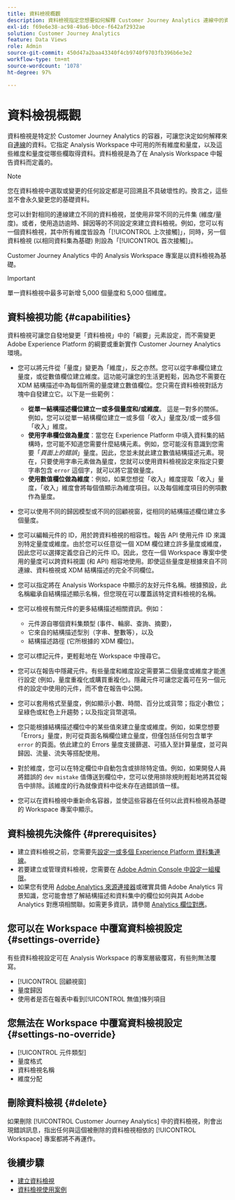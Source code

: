 ```yaml
---
title: 資料檢視概觀
description: 資料檢視指定您想要如何解釋 Customer Journey Analytics 連線中的資料元素，例如量度、維度、工作階段等。
exl-id: f69e6e38-ac98-49a6-b0ce-f642af2932ae
solution: Customer Journey Analytics
feature: Data Views
role: Admin
source-git-commit: 450d47a2baa43340f4cb9740f9703fb396b6e3e2
workflow-type: tm+mt
source-wordcount: '1078'
ht-degree: 97%

---
```


# 資料檢視概觀

資料檢視是特定於 Customer Journey Analytics 的容器，可讓您決定如何解釋來自[連線](/help/connections/create-connection.md)的資料。它指定 Analysis Workspace 中可用的所有維度和量度，以及這些維度和量度從哪些欄取得資料。資料檢視是為了在 Analysis Workspace 中報告資料而定義的。

>[!NOTE]
>
>您在資料檢視中選取或變更的任何設定都是可回溯且不具破壞性的。換言之，這些並不會永久變更您的基礎資料。

您可以針對相同的連線建立不同的資料檢視，並使用非常不同的元件集 (維度/量度)。或者，使用造訪逾時、歸因等的不同設定來建立資料檢視。例如，您可以有一個資料檢視，其中所有維度皆設為「[!UICONTROL 上次接觸]」，同時，另一個資料檢視 (以相同資料集為基礎) 則設為「[!UICONTROL 首次接觸]」。

Customer Journey Analytics 中的 Analysis Workspace 專案是以資料檢視為基礎。

>[!IMPORTANT]
>
>單一資料檢視中最多可新增 5,000 個量度和 5,000 個維度。

## 資料檢視功能 {#capabilities}

資料檢視可讓您自發地變更「資料檢視」中的「綱要」元素設定，而不需變更 Adobe Experience Platform 的綱要或重新實作 Customer Journey Analytics 環境。

* 您可以將元件從「量度」變更為「維度」，反之亦然。您可以從字串欄位建立量度，或從數值欄位建立維度。這功能可讓您的生活更輕鬆，因為您不需要在 XDM 結構描述中為每個所需的量度建立數值欄位。您只需在資料檢視對話方塊中自發建立它。以下是一些範例：
   * **從單一結構描述欄位建立一或多個量度和/或維度**。 這是一對多的關係。例如，您可以從單一結構欄位建立一或多個「收入」量度及/或一或多個「收入」維度。
   * **使用字串欄位做為量度**：當您在 Experience Platform 中填入資料集的結構時，您可能不知道您需要什麼結構元素。例如，您可能沒有意識到您需要「*頁面上的錯誤*」量度。因此，您並未就此建立數值結構描述元素。現在，只要使用字串元素做為量度，您就可以使用資料檢視設定來指定只要字串包含 `error` 這個字，就可以將它當做量度。
   * **使用數值欄位做為維度**：例如，如果您想從「收入」維度提取「收入」量度，「收入」維度會將每個值顯示為維度項目。以及每個維度項目的例項數作為量度。

* 您可以使用不同的歸因模型或不同的回顧視窗，從相同的結構描述欄位建立多個量度。

* 您可以編輯元件的 ID，用於跨資料檢視的相容性。報告 API 使用元件 ID 來識別特定量度或維度。由於您可以任意從一個 XDM 欄位建立許多量度或維度，因此您可以選擇定義您自己的元件 ID。因此，您在一個 Workspace 專案中使用的量度可以跨資料視圖 (和 API) 相容地使用。即使這些量度是根據來自不同連線、資料檢視或 XDM 結構描述的完全不同欄位。

* 您可以指定將在 Analysis Workspace 中顯示的友好元件名稱。根據預設，此名稱繼承自結構描述顯示名稱，但您現在可以覆蓋該特定資料檢視的名稱。

* 您可以檢視有關元件的更多結構描述相關資訊。例如：

   * 元件源自哪個資料集類型 (事件、輪廓、查詢、摘要)，
   * 它來自的結構描述型別（字串、整數等），以及
   * 結構描述路徑 (它所根據的 XDM 欄位)。

* 您可以標記元件，更輕鬆地在 Workspace 中搜尋它。

* 您可以在報告中隱藏元件。有些量度和維度設定需要第二個量度或維度才能進行設定 (例如，量度重複化或購買重複化)。隱藏元件可讓您定義可在另一個元件的設定中使用的元件，而不會在報告中公開。

* 您可以套用格式至量度，例如顯示小數、時間、百分比或貨幣；指定小數位；呈綠色或紅色上升趨勢；以及指定貨幣選項。

* 您只能根據結構描述欄位&#x200B;中的某些值來建立量度或維度。例如，如果您想要「Errors」量度，則可從頁面名稱欄位建立量度，但僅包括任何包含單字 `error` 的頁面。依此建立的 Errors 量度支援篩選、可插入至計算量度，並可與歸因、流量、流失等搭配使用。

* 對於維度，您可以&#x200B;在特定欄位&#x200B;中自動包含或排除特定值。例如，如果開發人員將錯誤的 `dev mistake` 值傳送到欄位中，您可以使用排除規則輕鬆地將其從報告中排除。該維度的行為就像資料中從未存在過錯誤值一樣。

* 您可以在資料檢視中重新命名容器，並使這些容器在任何以此資料檢視為基礎的 Workspace 專案中顯示。

## 資料檢視先決條件 {#prerequisites}

* 建立資料檢視之前，您需要先[設定一或多個 Experience Platform 資料集連線](/help/connections/create-connection.md)。
* 若要建立或管理資料檢視，您需要在 [Adobe Admin Console 中設定一組權限](https://experienceleague.adobe.com/zh-hant/docs/analytics-platform/using/cja-overview/cja-overview)。
* 如果您有使用 [Adobe Analytics 來源連接器](/help/data-ingestion/analytics.md)或確實具備 Adobe Analytics 背景知識，您可能會想了解結構描述和資料集中的欄位如何與其 Adobe Analytics 對應項相關聯。如需更多資訊，請參閱 [Analytics 欄位對應](https://experienceleague.adobe.com/zh-hant/docs/experience-platform/sources/connectors/adobe-applications/mapping/analytics)。

## 您可以在 Workspace 中覆寫資料檢視設定 {#settings-override}

有些資料檢視設定可在 Analysis Workspace 的專案層級覆寫，有些則無法覆寫。

* [!UICONTROL 回顧視窗]
* 量度歸因
* 使用者是否在報表中看到[!UICONTROL 無值]條列項目

## 您無法在 Workspace 中覆寫資料檢視設定 {#settings-no-override}

* [!UICONTROL 元件類型]
* 量度格式 
* 資料檢視名稱
* 維度分配

## 刪除資料檢視 {#delete}

如果刪除 [!UICONTROL Customer Journey Analytics] 中的資料檢視，則會出現錯誤訊息，指出任何與這個被刪除的資料檢視相依的 [!UICONTROL Workspace] 專案都將不再運作。

## 後續步驟

* [建立資料檢視](/help/data-views/create-dataview.md)
* [資料檢視使用案例](/help/use-cases/data-views/data-views-usecases.md)
